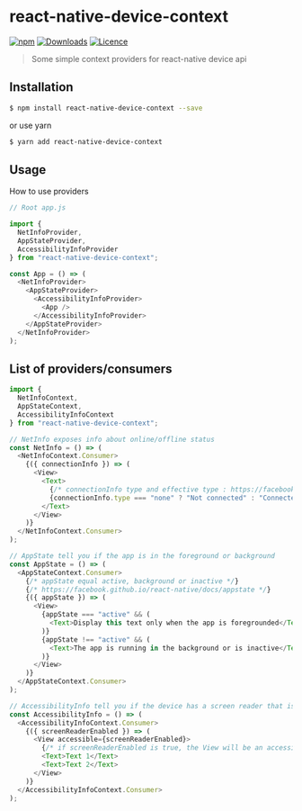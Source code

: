 # react-native-device-context

[![npm](https://img.shields.io/npm/v/react-native-device-context.svg)](https://www.npmjs.com/package/react-native-device-context) [![Downloads](https://img.shields.io/npm/dt/react-native-device-context.svg)](https://www.npmjs.com/package/react-native-device-context) [![Licence](https://img.shields.io/npm/l/react-native-device-context.svg)](https://www.npmjs.com/package/react-native-device-context)

> Some simple context providers for react-native device api

## Installation

```bash
$ npm install react-native-device-context --save
```

or use yarn

```bash
$ yarn add react-native-device-context
```

## Usage

How to use providers

```js
// Root app.js

import {
  NetInfoProvider,
  AppStateProvider,
  AccessibilityInfoProvider
} from "react-native-device-context";

const App = () => (
  <NetInfoProvider>
    <AppStateProvider>
      <AccessibilityInfoProvider>
        <App />
      </AccessibilityInfoProvider>
    </AppStateProvider>
  </NetInfoProvider>
);
```

## List of providers/consumers

```js
import {
  NetInfoContext,
  AppStateContext,
  AccessibilityInfoContext
} from "react-native-device-context";

// NetInfo exposes info about online/offline status
const NetInfo = () => (
  <NetInfoContext.Consumer>
    {({ connectionInfo }) => (
      <View>
        <Text>
          {/* connectionInfo type and effective type : https://facebook.github.io/react-native/docs/netinfo */}
          {connectionInfo.type === "none" ? "Not connected" : "Connected !"}
        </Text>
      </View>
    )}
  </NetInfoContext.Consumer>
);

// AppState tell you if the app is in the foreground or background
const AppState = () => (
  <AppStateContext.Consumer>
    {/* appState equal active, background or inactive */}
    {/* https://facebook.github.io/react-native/docs/appstate */}
    {({ appState }) => (
      <View>
        {appState === "active" && (
          <Text>Display this text only when the app is foregrounded</Text>
        )}
        {appState !== "active" && (
          <Text>The app is running in the background or is inactive</Text>
        )}
      </View>
    )}
  </AppStateContext.Consumer>
);

// AccessibilityInfo tell you if the device has a screen reader that is currently active or not
const AccessibilityInfo = () => (
  <AccessibilityInfoContext.Consumer>
    {({ screenReaderEnabled }) => (
      <View accessible={screenReaderEnabled}>
        {/* if screenReaderEnabled is true, the View will be an accessible element. */}
        <Text>Text 1</Text>
        <Text>Text 2</Text>
      </View>
    )}
  </AccessibilityInfoContext.Consumer>
);
```
